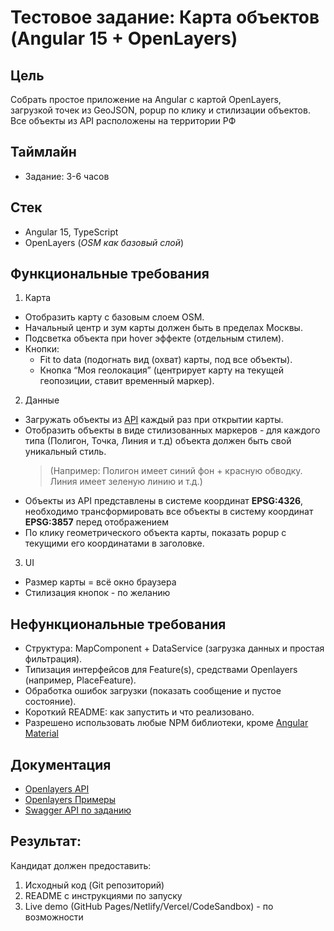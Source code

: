 

# Тестовое задание: Карта объектов (Angular 15 + OpenLayers)

## Цель

Собрать простое приложение на Angular с картой OpenLayers, загрузкой точек из GeoJSON, popup по клику и стилизации объектов. Все объекты из API расположены на территории РФ

## Таймлайн
- Задание: 3-6 часов

## Стек
- Angular 15, TypeScript
- OpenLayers (*OSM как базовый слой*)

## Функциональные требования
1) Карта
- Отобразить карту с базовым слоем OSM.
- Начальный центр и зум карты должен быть в пределах Москвы.
- Подсветка объекта при hover эффекте (отдельным стилем).
- Кнопки:
	- Fit to data (подогнать вид (охват) карты, под все объекты).
	- Кнопка “Моя геолокация” (центрирует карту на текущей геопозиции, ставит временный маркер).

2) Данные
- Загружать объекты из [API](https://evo-academy.wckz.dev/apiDocs#/Interview%20-%20Junior%201) каждый раз при открытии карты.
- Отобразить объекты в виде стилизованных маркеров - для каждого типа (Полигон, Точка, Линия и т.д) объекта должен быть свой уникальный стиль.
  > (Например: Полигон имеет синий фон + красную обводку. Линия имеет зеленую линию и т.д.)
- Объекты из API представлены в системе координат **EPSG:4326**, необходимо трансформировать все объекты в систему координат **EPSG:3857** перед отображением
- По клику геометрического объекта карты, показать popup с текущими его координатами в заголовке.

3) UI
- Размер карты = всё окно браузера
- Стилизация кнопок - по желанию

## Нефункциональные требования
- Структура: MapComponent + DataService (загрузка данных и простая фильтрация).
- Типизация интерфейсов для Feature(s), средствами Openlayers (например, PlaceFeature).
- Обработка ошибок загрузки (показать сообщение и пустое состояние).
- Короткий README: как запустить и что реализовано.
- Разрешено использовать любые NPM библиотеки, кроме [Angular Material](https://material.angular.dev/)

## Документация

- [Openlayers API](https://openlayers.org/en/latest/apidoc/)
- [Openlayers Примеры](https://openlayers.org/en/latest/examples/)
- [Swagger API по заданию](https://evo-academy.wckz.dev/apiDocs#/Interview%20-%20Junior%201)

## Результат:
Кандидат должен предоставить:
1. Исходный код (Git репозиторий)
2. README с инструкциями по запуску
3. Live demo (GitHub Pages/Netlify/Vercel/CodeSandbox) - по возможности
